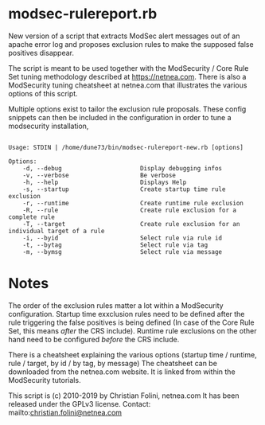 # modsec-rulereport.rb

New version of a script that extracts ModSec alert messages out of an apache error log and
proposes exclusion rules to make the supposed false positives disappear.

The script is meant to be used together with the ModSecurity / Core Rule Set
tuning methodology described at https://netnea.com. There is also a
ModSecurity tuning cheatsheet at netnea.com that illustrates the
various options of this script.

Multiple options exist to tailor the exclusion rule proposals.
These config snippets can then be included in the configuration
in order to tune a modsecurity installation,

```

Usage: STDIN | /home/dune73/bin/modsec-rulereport-new.rb [options]

Options:
    -d, --debug                      Display debugging infos
    -v, --verbose                    Be verbose
    -h, --help                       Displays Help
    -s, --startup                    Create startup time rule exclusion
    -r, --runtime                    Create runtime rule exclusion
    -R, --rule                       Create rule exclusion for a complete rule
    -T, --target                     Create rule exclusion for an individual target of a rule
    -i, --byid                       Select rule via rule id
    -t, --bytag                      Select rule via tag
    -m, --bymsg                      Select rule via message
```

# Notes

The order of the exclusion rules matter a lot within a ModSecurity
configuration. Startup time exxclusion rules need to be defined
after the rule triggering the false positives is being defined
(In case of the Core Rule Set, this means _after_ the CRS include).
Runtime rule exclusions on the other hand need to be configured
_before_ the CRS include.

There is a cheatsheet explaining the various options
(startup time / runtime, rule / target, by id / by tag, by message)
The cheatsheet can be downloaded from the netnea.com website. It
is linked from within the ModSecurity tutorials.
  
This script is (c) 2010-2019 by Christian Folini, netnea.com
It has been released under the GPLv3 license.
Contact: mailto:christian.folini@netnea.com
  
